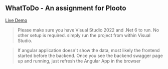 ## WhatToDo - An assignment for Plooto 

[Live Demo](http://whattodoa.s3-website.ca-central-1.amazonaws.com/)


> Please make sure you have Visual Studio 2022 and .Net 6 to run. No other setup is required. simply run the project from within Visual Studio. 


>If angular application doesn't show the data, most likely the frontend started before the backend. Once you see the backend swagger page up and running, just refresh the Angular App in the browser
